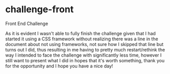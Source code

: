 # challenge-front
Front End Challenge

As it is evident I wasn't able to fully finish the challenge given that I had started it using a CSS framework without realizing there was a line in the document about not using frameworks, not sure how I skipped that line but turns out I did, thus resulting in me having to pretty much restart/rethink the way I intended to face the challenge with significantly less time, however I still want to present what I did in hopes that it's worth something, thank you for the opportunity and I hope you have a nice day!
